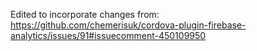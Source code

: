 Edited to incorporate changes from: https://github.com/chemerisuk/cordova-plugin-firebase-analytics/issues/91#issuecomment-450109950
